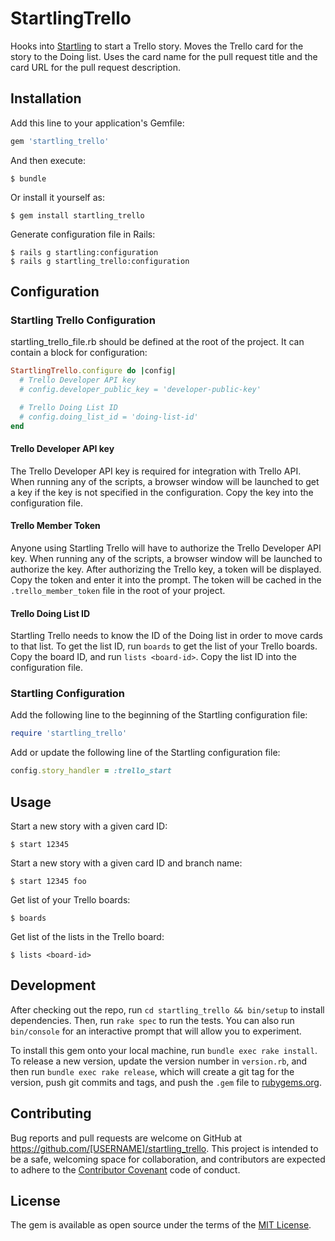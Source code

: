 # StartlingTrello

Hooks into [Startling](https://rubygems.org/gems/startling) to start a Trello
story. Moves the Trello card for the story to the Doing list. Uses the card
name for the pull request title and the card URL for the pull request
description.

## Installation

Add this line to your application's Gemfile:

```ruby
gem 'startling_trello'
```

And then execute:

    $ bundle

Or install it yourself as:

    $ gem install startling_trello

Generate configuration file in Rails:

    $ rails g startling:configuration
    $ rails g startling_trello:configuration

## Configuration

### Startling Trello Configuration

startling_trello_file.rb should be defined at the root of the project. It can
contain a block for configuration:

```ruby
StartlingTrello.configure do |config|
  # Trello Developer API key
  # config.developer_public_key = 'developer-public-key'

  # Trello Doing List ID
  # config.doing_list_id = 'doing-list-id'
end
```

#### Trello Developer API key

The Trello Developer API key is required for integration with Trello API. When
running any of the scripts, a browser window will be launched to get a key if
the key is not specified in the configuration. Copy the key into the
configuration file.

#### Trello Member Token

Anyone using Startling Trello will have to authorize the Trello Developer API
key. When running any of the scripts, a browser window will be launched to
authorize the key. After authorizing the Trello key, a token will be displayed.
Copy the token and enter it into the prompt. The token will be cached in the
`.trello_member_token` file in the root of your project.

#### Trello Doing List ID

Startling Trello needs to know the ID of the Doing list in order to move cards
to that list. To get the list ID, run `boards` to get the list of your Trello
boards. Copy the board ID, and run `lists <board-id>`. Copy the list ID into
the configuration file.

### Startling Configuration

Add the following line to the beginning of the Startling configuration file:

```ruby
require 'startling_trello'
```

Add or update the following line of the Startling configuration file:

```ruby
config.story_handler = :trello_start
```

## Usage

Start a new story with a given card ID:

    $ start 12345

Start a new story with a given card ID and branch name:

    $ start 12345 foo

Get list of your Trello boards:

    $ boards

Get list of the lists in the Trello board:

    $ lists <board-id>

## Development

After checking out the repo, run `cd startling_trello && bin/setup` to install
dependencies. Then, run `rake spec` to run the tests. You can also run
`bin/console` for an interactive prompt that will allow you to experiment.

To install this gem onto your local machine, run `bundle exec rake install`.
To release a new version, update the version number in `version.rb`, and then
run `bundle exec rake release`, which will create a git tag for the version,
push git commits and tags, and push the `.gem` file to
[rubygems.org](https://rubygems.org).

## Contributing

Bug reports and pull requests are welcome on GitHub at
https://github.com/[USERNAME]/startling_trello. This project is intended to be
a safe, welcoming space for collaboration, and contributors are expected to
adhere to the [Contributor Covenant](http://contributor-covenant.org) code of
conduct.

## License

The gem is available as open source under the terms of the
[MIT License](http://opensource.org/licenses/MIT).

